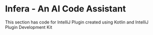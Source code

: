 # Infera - An AI Code Assistant

This section has code for IntelliJ Plugin created using Kotlin and IntelliJ Plugin Development Kit